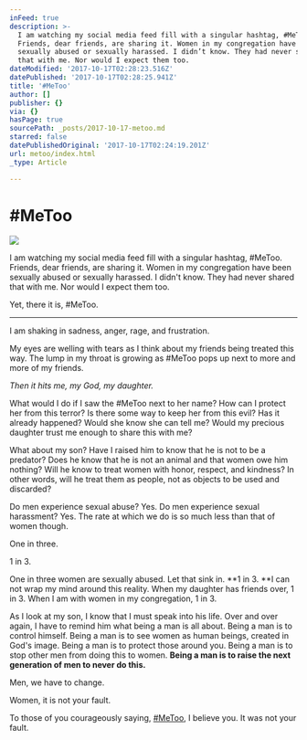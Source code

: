 ```yaml
---
inFeed: true
description: >-
  I am watching my social media feed fill with a singular hashtag, #MeToo.
  Friends, dear friends, are sharing it. Women in my congregation have been
  sexually abused or sexually harassed. I didn’t know. They had never shared
  that with me. Nor would I expect them too.
dateModified: '2017-10-17T02:28:23.516Z'
datePublished: '2017-10-17T02:28:25.941Z'
title: '#MeToo'
author: []
publisher: {}
via: {}
hasPage: true
sourcePath: _posts/2017-10-17-metoo.md
starred: false
datePublishedOriginal: '2017-10-17T02:24:19.201Z'
url: metoo/index.html
_type: Article

---
```

# \#MeToo
![](https://the-grid-user-content.s3-us-west-2.amazonaws.com/b60fb34c-5481-45a6-8bd6-deb76dae2a9b.jpg)

I am watching my social media feed fill with a singular hashtag, \#MeToo. Friends, dear friends, are sharing it. Women in my congregation have been sexually abused or sexually harassed. I didn't know. They had never shared that with me. Nor would I expect them too.

Yet, there it is, \#MeToo.

---

I am shaking in sadness, anger, rage, and frustration.

My eyes are welling with tears as I think about my friends being treated this way. The lump in my throat is growing as \#MeToo pops up next to more and more of my friends.

_Then it hits me, my God, my daughter._

What would I do if I saw the \#MeToo next to her name? How can I protect her from this terror? Is there some way to keep her from this evil? Has it already happened? Would she know she can tell me? Would my precious daughter trust me enough to share this with me?

What about my son? Have I raised him to know that he is not to be a predator? Does he know that he is not an animal and that women owe him nothing? Will he know to treat women with honor, respect, and kindness? In other words, will he treat them as people, not as objects to be used and discarded?

Do men experience sexual abuse? Yes. Do men experience sexual harassment? Yes. The rate at which we do is so much less than that of women though.

One in three.

1 in 3\.

One in three women are sexually abused. Let that sink in. **1 in 3\. **I can not wrap my mind around this reality. When my daughter has friends over, 1 in 3\. When I am with women in my congregation, 1 in 3\.

As I look at my son, I know that I must speak into his life. Over and over again, I have to remind him what being a man is all about. Being a man is to control himself. Being a man is to see women as human beings, created in God's image. Being a man is to protect those around you. Being a man is to stop other men from doing this to women. **Being a man is to raise the next generation of men to never do this.**

Men, we have to change.

Women, it is not your fault.

To those of you courageously saying, [\#MeToo][0], I believe you. It was not your fault.

[0]: https://twitter.com/hashtag/MeToo?src=hash